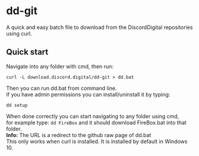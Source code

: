 # dd-git
A quick and easy batch file to download from the DiscordDigital repositories using curl.
## Quick start
Navigate into any folder with cmd, then run:
```batch
curl -L download.discord.digital/dd-git > dd.bat
```
Then you can run dd.bat from command line.  
If you have admin permissions you can install/uninstall it by typing:  
```
dd setup
```  
When done correctly you can start navigating to any folder using cmd,  
for example type: `dd FireBox` and it should download FireBox.bat into that folder.  
**Info:** The URL is a redirect to the github raw page of dd.bat  
This only works when curl is installed. It is installed by default in Windows 10.
